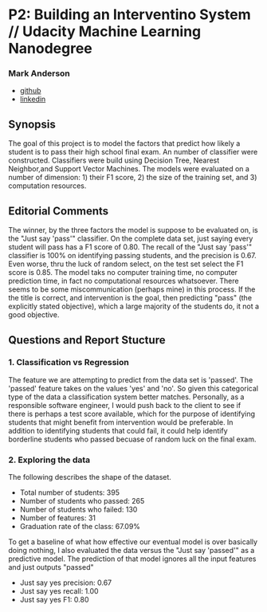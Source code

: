 # P2: Building an Interventino System // Udacity Machine Learning Nanodegree
### Mark Anderson
 * [github](https://github.com/Mark70117)
 * [linkedin](https://www.linkedin.com/in/mark-anderson-4b702718)

## Synopsis

The goal of this project is to model the factors that predict how
likely a student is to pass their high school final exam. An number
of classifier were constructed.  Classifiers were build using
Decision Tree, Nearest Neighbor,and Support Vector Machines. The models
were evaluated on a number of dimension: 1) their F1 score, 2) the size
of the training set, and 3) computation resources.

## Editorial Comments

The winner, by the three factors the model is suppose to be evaluated
on, is the "Just say 'pass'" classifier.  On the complete data set,
just saying every student will pass has a F1 score of 0.80.  The
recall of the "Just say 'pass'" classifier is 100% on identifying
passing students, and the precision is 0.67.  Even worse, thru the
luck of random select, on the test set select the F1 score is 0.85.
The model taks no computer training time, no computer prediction
time, in fact no computational resources whatsoever.  There seems
to be some miscommunication (perhaps mine) in this process.  If the
the title is correct, and intervention is the goal, then predicting
"pass" (the explicitly stated objective), which a large majority
of the students do, it not a good objective.

## Questions and Report Stucture

### 1. Classification vs Regression

The feature we are attempting to predict from the data set is
'passed'.  The 'passed' feature takes on the values 'yes' and 'no'.
So given this categorical type of the data a classification system 
better matches.  Personally, as a responsible software engineer, I
would push back to the client to see if there is perhaps a test
score available, which for the purpose of identifying students that
might benefit from intervention would be preferable.  In addition
to identifying students that could fail, it could help identify
borderline students who passed becuase of random luck on the final
exam.

### 2. Exploring the data

The following describes the shape of the dataset.
  * Total number of students: 395
  * Number of students who passed: 265
  * Number of students who failed: 130
  * Number of features: 31
  * Graduation rate of the class: 67.09%

To get a baseline of what how effective our eventual model is over
basically doing nothing, I also evaluated the data versus the "Just
say 'passed'" as a predictive model.  The prediction of that model
ignores all the input features and just outputs "passed"
  * Just say yes precision: 0.67
  * Just say yes recall: 1.00
  * Just say yes F1: 0.80


